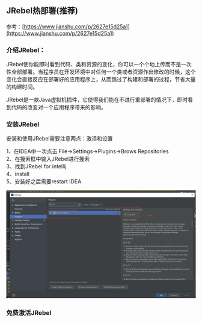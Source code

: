 ## JRebel热部署\(推荐\)

参考：[https://www.jianshu.com/p/2627e15d25a1](https://www.jianshu.com/p/2627e15d25a1)

### 介绍JRebel：

JRebel使你能即时看到代码、类和资源的变化，你可以一个个地上传而不是一次性全部部署。当程序员在开发环境中对任何一个类或者资源作出修改的时候，这个变化会直接反应在部署好的应用程序上，从而跳过了构建和部署的过程，节省大量的构建时间。

JRebel是一款Java虚拟机插件，它使得我们能在不进行重部署的情况下，即时看到代码的改变对一个应用程序带来的影响。

### 安装JRebel

安装和使用JRebel需要注意两点：激活和设置

1、在IDEA中一次点击 File-&gt;Settings-&gt;Plugins-&gt;Brows Repositories  
 2、在搜索框中输入JRebel进行搜索  
 3、找到JRebel for intellij  
 4、install  
 5、安装好之后需要restart IDEA

![](/assets/import27.png)

### 免费激活JRebel



